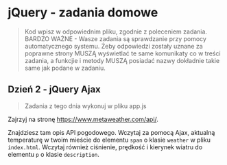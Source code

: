 # jQuery - zadania domowe
> Kod wpisz w odpowiednim pliku, zgodnie z poleceniem zadania.
BARDZO WAŻNE - Wasze zadania są sprawdzanie przy pomocy automatycznego systemu. Żeby odpowiedzi zostały uznane za poprawne strony MUSZĄ wyświetlać te same komunikaty co w treści zadania, a funkcjie i metody MUSZĄ posiadać nazwy dokładnie takie same jak podane w zadaniu.


## Dzień 2 - jQuery Ajax
> Zadania z tego dnia wykonuj w pliku app.js

Zajrzyj na stronę https://www.metaweather.com/api/.

Znajdziesz tam opis API pogodowego. Wczytaj za pomocą Ajax, aktualną temperaturę w twoim mieście
do elementu ```span``` o klasie ```weather``` w pliku ```index.html```.
Wczytaj również ciśnienie, prędkość i kierynek wiatru do elementu ```p``` o klasie ```description```.

